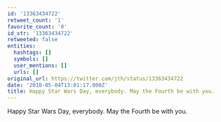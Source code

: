 ```yaml
---
id: '13363434722'
retweet_count: '1'
favorite_count: '0'
id_str: '13363434722'
retweeted: false
entities:
  hashtags: []
  symbols: []
  user_mentions: []
  urls: []
original_url: https://twitter.com/jth/status/13363434722
date: '2010-05-04T13:01:17.000Z'
title: Happy Star Wars Day, everybody. May the Fourth be with you.
---
```


Happy Star Wars Day, everybody. May the Fourth be with you.